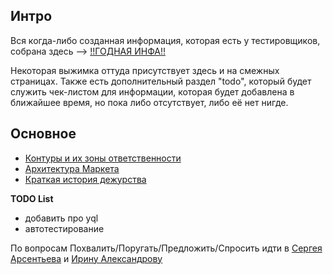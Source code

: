 ## Интро
Вся когда-либо созданная информация, которая есть у тестировщиков, собрана здесь --> [!!ГОДНАЯ ИНФА!!](https://wiki.yandex-team.ru/users/alexey-semin/kladez-znanijj-marketa/?from=%2Fusers%2Ffzhiyenbayeva%2Fkladez-znanijj-marketa%2F)

Некоторая выжимка оттуда присутствует здесь и на смежных страницах.
Также есть дополнительный раздел "todo", который будет служить чек-листом для информации, которая будет добавлена в ближайшее время, но пока либо отсутствует, либо её нет нигде.

## Основное
* [Контуры и их зоны ответственности](https://wiki.yandex-team.ru/users/ilya-khudy/blue-market/testing/vteams/)
* [Архитектура Маркета](https://wiki.yandex-team.ru/users/apopsuenko/arxitektura-marketa-dlja-mobilok/)
* [Краткая история дежурства](https://docs.yandex-team.ru/market-mobile/common/release-roles)


**TODO List**
* добавить про yql
* автотестирование

По вопросам Похвалить/Поругать/Предложить/Спросить идти в [Сергея Арсентьева](https://staff.yandex-team.ru/arsentiev) и [Ирину Александрову](https://staff.yandex-team.ru/irgendwer)